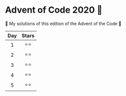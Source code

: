# Advent of Code 2020 :christmas_tree:

:tada: My solutions of this edition of the Advent of the Code :tada:


| Day |    Stars     |
|:---:|:------------:|
|  1  | :star::star: |
|  2  | :star::star: |
|  3  | :star::star: |
|  4  | :star::star: |
|  5  | :star::star: |
